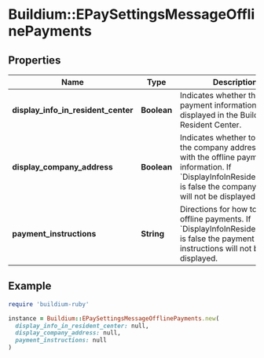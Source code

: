 # Buildium::EPaySettingsMessageOfflinePayments

## Properties

| Name | Type | Description | Notes |
| ---- | ---- | ----------- | ----- |
| **display_info_in_resident_center** | **Boolean** | Indicates whether the offline payment information is displayed in the Buildium Resident Center. | [optional] |
| **display_company_address** | **Boolean** | Indicates whether to display the company address along with the offline payment information. If &#x60;DisplayInfoInResidentCenter&#x60; is false the company address will not be displayed. | [optional] |
| **payment_instructions** | **String** | Directions for how to make offline payments. If &#x60;DisplayInfoInResidentCenter&#x60; is false the payment instructions will not be displayed. | [optional] |

## Example

```ruby
require 'buildium-ruby'

instance = Buildium::EPaySettingsMessageOfflinePayments.new(
  display_info_in_resident_center: null,
  display_company_address: null,
  payment_instructions: null
)
```

